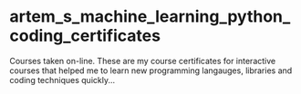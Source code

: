 # artem_s_machine_learning_python_coding_certificates
Courses taken on-line.
These are my course certificates for interactive courses that 
helped me to learn new programming langauges, libraries and 
coding techniques quickly...
